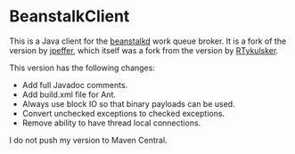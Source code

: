 # BeanstalkClient

This is a Java client for the [beanstalkd](http://kr.github.io/beanstalkd/)
work queue broker. It is a fork of the version by
[jpeffer](https://github.com/jpeffer/JavaBeanstalkClient),
which itself was a fork from the version by
[RTykulsker](https://github.com/RTykulsker/JavaBeanstalkClient).

This version has the following changes:

* Add full Javadoc comments.
* Add build.xml file for Ant.
* Always use block IO so that binary payloads can be used.
* Convert unchecked exceptions to checked exceptions.
* Remove ability to have thread local connections.

I do not push my version to Maven Central.

